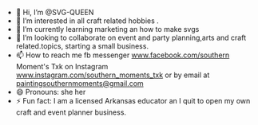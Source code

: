 - 👋 Hi, I’m @SVG-QUEEN
- 👀 I’m interested in all craft related hobbies .
- 🌱 I’m currently learning marketing an how to make svgs
- 💞️ I’m looking to collaborate on event and party planning,arts and craft related.topics, starting a small business.
- 📫 How to reach me fb messenger  www.facebook.com/southern Moment's Txk on Instagram www.instagram.com/southern_moments_txk or by email at paintingsouthernmoments@gmail.com 
- 😄 Pronouns: she her
- ⚡ Fun fact: I am a licensed Arkansas educator an I quit to open my own craft and event planner business.

<!---
SVG-QUEEN/SVG-QUEEN is a ✨ special ✨ repository because its `README.md` (this file) appears on your GitHub profile.
You can click the Preview link to take a look at your changes.
--->
